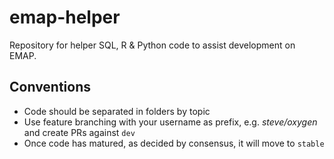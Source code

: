 # emap-helper

Repository for helper SQL, R & Python code to assist development on EMAP.

## Conventions
- Code should be separated in folders by topic
- Use feature branching with your username as prefix, e.g. *steve/oxygen* and create PRs against `dev`
- Once code has matured, as decided by consensus, it will move to `stable`
